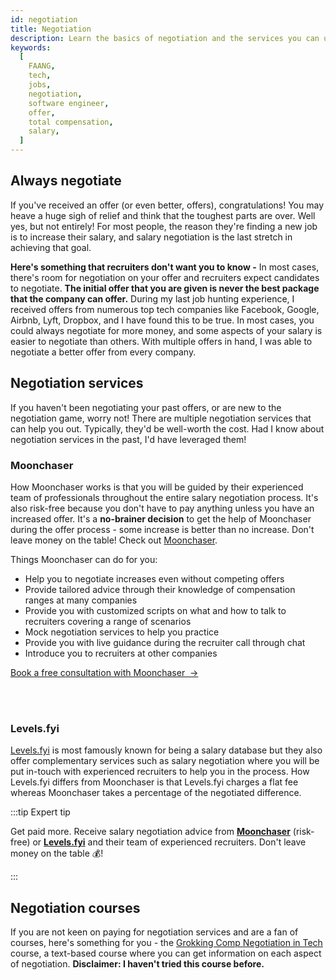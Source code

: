 ```yaml
---
id: negotiation
title: Negotiation
description: Learn the basics of negotiation and the services you can use to significantly increase your total compensation
keywords:
  [
    FAANG,
    tech,
    jobs,
    negotiation,
    software engineer,
    offer,
    total compensation,
    salary,
  ]
---
```


<head>
  <title>What you need to know about negotiation | Tech Interview Handbook</title>
  <meta property="og:title" content="What you need to know about negotiation | Tech Interview Handbook"/>
</head>

## Always negotiate

If you've received an offer (or even better, offers), congratulations! You may heave a huge sigh of relief and think that the toughest parts are over. Well yes, but not entirely! For most people, the reason they're finding a new job is to increase their salary, and salary negotiation is the last stretch in achieving that goal.

**Here's something that recruiters don't want you to know -** In most cases, there's room for negotiation on your offer and recruiters expect candidates to negotiate. **The initial offer that you are given is never the best package that the company can offer.** During my last job hunting experience, I received offers from numerous top tech companies like Facebook, Google, Airbnb, Lyft, Dropbox, and I have found this to be true. In most cases, you could always negotiate for more money, and some aspects of your salary is easier to negotiate than others. With multiple offers in hand, I was able to negotiate a better offer from every company.

## Negotiation services

If you haven't been negotiating your past offers, or are new to the negotiation game, worry not! There are multiple negotiation services that can help you out. Typically, they'd be well-worth the cost. Had I know about negotiation services in the past, I'd have leveraged them!

### Moonchaser

How Moonchaser works is that you will be guided by their experienced team of professionals throughout the entire salary negotiation process. It's also risk-free because you don't have to pay anything unless you have an increased offer. It's a **no-brainer decision** to get the help of Moonchaser during the offer process - some increase is better than no increase. Don't leave money on the table! Check out [Moonchaser](https://www.moonchaser.io/?utm_source=techinterviewhandbook&utm_medium=referral&utm_content=website_negotiation).

Things Moonchaser can do for you:

- Help you to negotiate increases even without competing offers
- Provide tailored advice through their knowledge of compensation ranges at many companies
- Provide you with customized scripts on what and how to talk to recruiters covering a range of scenarios
- Mock negotiation services to help you practice
- Provide you with live guidance during the recruiter call through chat
- Introduce you to recruiters at other companies

<a className="button button--primary" href="https://www.moonchaser.io/?utm_source=techinterviewhandbook&utm_medium=referral&utm_content=website_negotiation">Book a free consultation with Moonchaser &nbsp;→</a>

<br/>
<br/>

### Levels.fyi

[Levels.fyi](https://www.levels.fyi/services/?ref=TechInterviewHandbook&utm_source=techinterviewhandbook&utm_medium=referral&utm_content=website_negotiation) is most famously known for being a salary database but they also offer complementary services such as salary negotiation where you will be put in-touch with experienced recruiters to help you in the process. How Levels.fyi differs from Moonchaser is that Levels.fyi charges a flat fee whereas Moonchaser takes a percentage of the negotiated difference.

:::tip Expert tip

Get paid more. Receive salary negotiation advice from [**Moonchaser**](https://www.moonchaser.io/?utm_source=techinterviewhandbook&utm_medium=referral&utm_content=website_negotiation) (risk-free) or [**Levels.fyi**](https://www.levels.fyi/services/?ref=TechInterviewHandbook&utm_source=techinterviewhandbook&utm_medium=referral&utm_content=website_negotiation) and their team of experienced recruiters. Don't leave money on the table 💰!

:::

## Negotiation courses

If you are not keen on paying for negotiation services and are a fan of courses, here's something for you - the [Grokking Comp Negotiation in Tech](https://www.educative.io/courses/grokking-comp-negotiation?aff=x23W) course, a text-based course where you can get information on each aspect of negotiation. **Disclaimer: I haven't tried this course before.**

